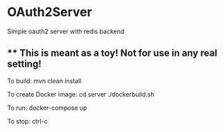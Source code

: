 # OAuth2Server

Simple oauth2 server with redis backend

## ** This is meant as a toy! Not for use in any real setting!

To build:
  mvn clean install

To create Docker image:
  cd server
  ./dockerbuild.sh

To run:
  docker-compose up

To stop:
  ctrl-c
